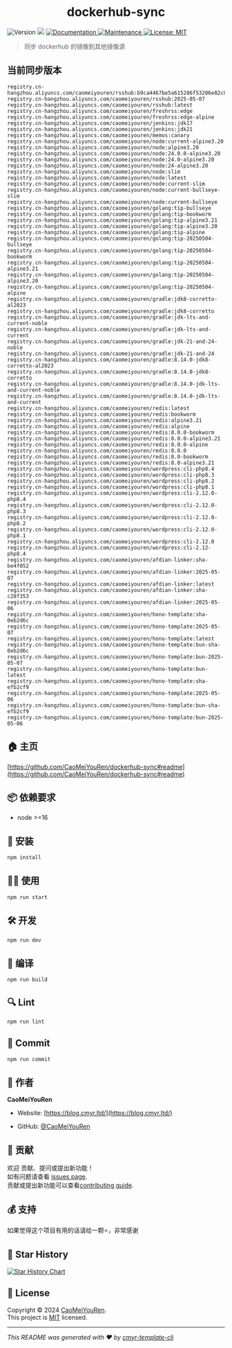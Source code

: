 <h1 align="center">dockerhub-sync </h1>
<p>
  <img alt="Version" src="https://img.shields.io/badge/version-0.1.0-blue.svg?cacheSeconds=2592000" />
  <img src="https://img.shields.io/badge/node-%3E%3D16-blue.svg" />
  <a href="https://github.com/CaoMeiYouRen/dockerhub-sync#readme" target="_blank">
    <img alt="Documentation" src="https://img.shields.io/badge/documentation-yes-brightgreen.svg" />
  </a>
  <a href="https://github.com/CaoMeiYouRen/dockerhub-sync/graphs/commit-activity" target="_blank">
    <img alt="Maintenance" src="https://img.shields.io/badge/Maintained%3F-yes-green.svg" />
  </a>
  <a href="https://github.com/CaoMeiYouRen/dockerhub-sync/blob/master/LICENSE" target="_blank">
    <img alt="License: MIT" src="https://img.shields.io/github/license/CaoMeiYouRen/dockerhub-sync?color=yellow" />
  </a>
</p>


> 同步 dockerhub 的镜像到其他镜像源

## 当前同步版本

<!-- DOCKER_START -->
```
registry.cn-hangzhou.aliyuncs.com/caomeiyouren/rsshub:b9ca4467be5a615286f53206e82c8f9edbfe66c6
registry.cn-hangzhou.aliyuncs.com/caomeiyouren/rsshub:2025-05-07
registry.cn-hangzhou.aliyuncs.com/caomeiyouren/rsshub:latest
registry.cn-hangzhou.aliyuncs.com/caomeiyouren/freshrss:edge
registry.cn-hangzhou.aliyuncs.com/caomeiyouren/freshrss:edge-alpine
registry.cn-hangzhou.aliyuncs.com/caomeiyouren/jenkins:jdk17
registry.cn-hangzhou.aliyuncs.com/caomeiyouren/jenkins:jdk21
registry.cn-hangzhou.aliyuncs.com/caomeiyouren/memos:canary
registry.cn-hangzhou.aliyuncs.com/caomeiyouren/node:current-alpine3.20
registry.cn-hangzhou.aliyuncs.com/caomeiyouren/node:alpine3.20
registry.cn-hangzhou.aliyuncs.com/caomeiyouren/node:24.0.0-alpine3.20
registry.cn-hangzhou.aliyuncs.com/caomeiyouren/node:24.0-alpine3.20
registry.cn-hangzhou.aliyuncs.com/caomeiyouren/node:24-alpine3.20
registry.cn-hangzhou.aliyuncs.com/caomeiyouren/node:slim
registry.cn-hangzhou.aliyuncs.com/caomeiyouren/node:latest
registry.cn-hangzhou.aliyuncs.com/caomeiyouren/node:current-slim
registry.cn-hangzhou.aliyuncs.com/caomeiyouren/node:current-bullseye-slim
registry.cn-hangzhou.aliyuncs.com/caomeiyouren/node:current-bullseye
registry.cn-hangzhou.aliyuncs.com/caomeiyouren/golang:tip-bullseye
registry.cn-hangzhou.aliyuncs.com/caomeiyouren/golang:tip-bookworm
registry.cn-hangzhou.aliyuncs.com/caomeiyouren/golang:tip-alpine3.21
registry.cn-hangzhou.aliyuncs.com/caomeiyouren/golang:tip-alpine3.20
registry.cn-hangzhou.aliyuncs.com/caomeiyouren/golang:tip-alpine
registry.cn-hangzhou.aliyuncs.com/caomeiyouren/golang:tip-20250504-bullseye
registry.cn-hangzhou.aliyuncs.com/caomeiyouren/golang:tip-20250504-bookworm
registry.cn-hangzhou.aliyuncs.com/caomeiyouren/golang:tip-20250504-alpine3.21
registry.cn-hangzhou.aliyuncs.com/caomeiyouren/golang:tip-20250504-alpine3.20
registry.cn-hangzhou.aliyuncs.com/caomeiyouren/golang:tip-20250504-alpine
registry.cn-hangzhou.aliyuncs.com/caomeiyouren/gradle:jdk8-corretto-al2023
registry.cn-hangzhou.aliyuncs.com/caomeiyouren/gradle:jdk8-corretto
registry.cn-hangzhou.aliyuncs.com/caomeiyouren/gradle:jdk-lts-and-current-noble
registry.cn-hangzhou.aliyuncs.com/caomeiyouren/gradle:jdk-lts-and-current
registry.cn-hangzhou.aliyuncs.com/caomeiyouren/gradle:jdk-21-and-24-noble
registry.cn-hangzhou.aliyuncs.com/caomeiyouren/gradle:jdk-21-and-24
registry.cn-hangzhou.aliyuncs.com/caomeiyouren/gradle:8.14.0-jdk8-corretto-al2023
registry.cn-hangzhou.aliyuncs.com/caomeiyouren/gradle:8.14.0-jdk8-corretto
registry.cn-hangzhou.aliyuncs.com/caomeiyouren/gradle:8.14.0-jdk-lts-and-current-noble
registry.cn-hangzhou.aliyuncs.com/caomeiyouren/gradle:8.14.0-jdk-lts-and-current
registry.cn-hangzhou.aliyuncs.com/caomeiyouren/redis:latest
registry.cn-hangzhou.aliyuncs.com/caomeiyouren/redis:bookworm
registry.cn-hangzhou.aliyuncs.com/caomeiyouren/redis:alpine3.21
registry.cn-hangzhou.aliyuncs.com/caomeiyouren/redis:alpine
registry.cn-hangzhou.aliyuncs.com/caomeiyouren/redis:8.0.0-bookworm
registry.cn-hangzhou.aliyuncs.com/caomeiyouren/redis:8.0.0-alpine3.21
registry.cn-hangzhou.aliyuncs.com/caomeiyouren/redis:8.0.0-alpine
registry.cn-hangzhou.aliyuncs.com/caomeiyouren/redis:8.0.0
registry.cn-hangzhou.aliyuncs.com/caomeiyouren/redis:8.0-bookworm
registry.cn-hangzhou.aliyuncs.com/caomeiyouren/redis:8.0-alpine3.21
registry.cn-hangzhou.aliyuncs.com/caomeiyouren/wordpress:cli-php8.4
registry.cn-hangzhou.aliyuncs.com/caomeiyouren/wordpress:cli-php8.3
registry.cn-hangzhou.aliyuncs.com/caomeiyouren/wordpress:cli-php8.2
registry.cn-hangzhou.aliyuncs.com/caomeiyouren/wordpress:cli-php8.1
registry.cn-hangzhou.aliyuncs.com/caomeiyouren/wordpress:cli-2.12.0-php8.4
registry.cn-hangzhou.aliyuncs.com/caomeiyouren/wordpress:cli-2.12.0-php8.3
registry.cn-hangzhou.aliyuncs.com/caomeiyouren/wordpress:cli-2.12.0-php8.2
registry.cn-hangzhou.aliyuncs.com/caomeiyouren/wordpress:cli-2.12.0-php8.1
registry.cn-hangzhou.aliyuncs.com/caomeiyouren/wordpress:cli-2.12.0
registry.cn-hangzhou.aliyuncs.com/caomeiyouren/wordpress:cli-2.12-php8.4
registry.cn-hangzhou.aliyuncs.com/caomeiyouren/afdian-linker:sha-be4f052
registry.cn-hangzhou.aliyuncs.com/caomeiyouren/afdian-linker:2025-05-07
registry.cn-hangzhou.aliyuncs.com/caomeiyouren/afdian-linker:latest
registry.cn-hangzhou.aliyuncs.com/caomeiyouren/afdian-linker:sha-c28f353
registry.cn-hangzhou.aliyuncs.com/caomeiyouren/afdian-linker:2025-05-06
registry.cn-hangzhou.aliyuncs.com/caomeiyouren/hono-template:sha-0eb2d6c
registry.cn-hangzhou.aliyuncs.com/caomeiyouren/hono-template:2025-05-07
registry.cn-hangzhou.aliyuncs.com/caomeiyouren/hono-template:latest
registry.cn-hangzhou.aliyuncs.com/caomeiyouren/hono-template:bun-sha-0eb2d6c
registry.cn-hangzhou.aliyuncs.com/caomeiyouren/hono-template:bun-2025-05-07
registry.cn-hangzhou.aliyuncs.com/caomeiyouren/hono-template:bun-latest
registry.cn-hangzhou.aliyuncs.com/caomeiyouren/hono-template:sha-efb2cf9
registry.cn-hangzhou.aliyuncs.com/caomeiyouren/hono-template:2025-05-06
registry.cn-hangzhou.aliyuncs.com/caomeiyouren/hono-template:bun-sha-efb2cf9
registry.cn-hangzhou.aliyuncs.com/caomeiyouren/hono-template:bun-2025-05-06
```
<!-- DOCKER_END -->

## 🏠 主页

[https://github.com/CaoMeiYouRen/dockerhub-sync#readme](https://github.com/CaoMeiYouRen/dockerhub-sync#readme)


## 📦 依赖要求


- node >=16

## 🚀 安装

```sh
npm install
```

## 👨‍💻 使用

```sh
npm run start
```

## 🛠️ 开发

```sh
npm run dev
```

## 🔧 编译

```sh
npm run build
```

## 🔍 Lint

```sh
npm run lint
```

## 💾 Commit

```sh
npm run commit
```


## 👤 作者


**CaoMeiYouRen**

* Website: [https://blog.cmyr.ltd/](https://blog.cmyr.ltd/)

* GitHub: [@CaoMeiYouRen](https://github.com/CaoMeiYouRen)


## 🤝 贡献

欢迎 贡献、提问或提出新功能！<br />如有问题请查看 [issues page](https://github.com/CaoMeiYouRen/dockerhub-sync/issues). <br/>贡献或提出新功能可以查看[contributing guide](https://github.com/CaoMeiYouRen/dockerhub-sync/blob/master/CONTRIBUTING.md).

## 💰 支持

如果觉得这个项目有用的话请给一颗⭐️，非常感谢

## 🌟 Star History

[![Star History Chart](https://api.star-history.com/svg?repos=CaoMeiYouRen/dockerhub-sync&type=Date)](https://star-history.com/#CaoMeiYouRen/dockerhub-sync&Date)

## 📝 License

Copyright © 2024 [CaoMeiYouRen](https://github.com/CaoMeiYouRen).<br />
This project is [MIT](https://github.com/CaoMeiYouRen/dockerhub-sync/blob/master/LICENSE) licensed.

***
_This README was generated with ❤️ by [cmyr-template-cli](https://github.com/CaoMeiYouRen/cmyr-template-cli)_
